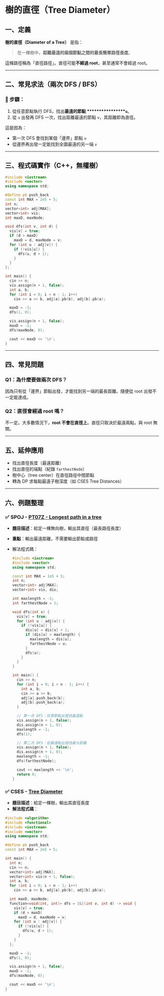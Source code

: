 # 樹的直徑（Tree Diameter）

## 一、定義

**樹的直徑（Diameter of a Tree）** 是指：

> 在一棵樹中，**距離最遠的兩個節點之間的最長簡單路徑長度**。

這條路徑稱為「直徑路徑」。直徑可能**不經過 root**，甚至通常不會經過 root。

---

## 二、常見求法（兩次 DFS / BFS）

### 🎯 步驟：

1. 從任意節點執行 DFS，找出**最遠的節點 \*\*\*\*\*\*\*\*\*\*\*\*\*\*\*\*`u`**。
2. 從 `u` 出發再 DFS 一次，找出距離最遠的節點 `v`，其距離即為直徑。

這是因為：

* 第一次 DFS 會找到某個「邊界」節點 `u`
* 從邊界再出發一定能找到全圖最遠的另一端 `v`

---

## 三、程式碼實作（C++，無權樹）

```cpp
#include <iostream>
#include <vector>
using namespace std;

#define pb push_back
const int MAX = 2e5 + 5;
int n;
vector<int> adj[MAX];
vector<int> vis;
int maxD, maxNode;

void dfs(int v, int d) {
  vis[v] = true;
  if (d > maxD)
    maxD = d, maxNode = v;
  for (int u : adj[v]) {
    if (!vis[u]) {
      dfs(u, d + 1);
    }
  }
};

int main() {
  cin >> n;
  vis.assign(n + 1, false);
  int a, b;
  for (int i = 0; i < n - 1; i++)
    cin >> a >> b, adj[a].pb(b), adj[b].pb(a);

  maxD = -1;
  dfs(1, 0);

  vis.assign(n + 1, false);
  maxD = -1;
  dfs(maxNode, 0);

  cout << maxD << '\n';
}
```

---

## 四、常見問題

### Q1：為什麼要做兩次 DFS？

因為只有從「邊界」節點出發，才能找到另一端的最長距離。隨便從 root 出發不一定能達成。

### Q2：直徑會經過 root 嗎？

不一定。大多數情況下，**root 不會在直徑上**。直徑只取決於最遠兩點，與 root 無關。

---

## 五、延伸應用

* 找出直徑長度（最遠距離）
* 找出直徑的端點（紀錄 `farthestNode`）
* 樹中心（tree center）在直徑路徑中間節點
* 轉為 DP 求每點最遠子樹深度（如 CSES Tree Distances）

---

## 六、例題整理

### ✅ SPOJ - [PT07Z - Longest path in a tree](https://www.spoj.com/problems/PT07Z/)

* **題目描述**：給定一棵無向樹，輸出其直徑（最長路徑長度）

* **重點**：輸出最遠距離，不需要輸出節點或路徑

* 解法程式碼：

  ```cpp
  #include <iostream>
  #include <vector>
  using namespace std;
  
  const int MAX = 1e5 + 5;
  int n;
  vector<int> adj[MAX];
  vector<int> vis, dis;
  
  int maxlength = -1;
  int farthestNode = 1;
  
  void dfs(int v) {
    vis[v] = true;
    for (int u : adj[v]) {
      if (!vis[u]) {
        dis[u] = dis[v] + 1;
        if (dis[u] > maxlength) {
          maxlength = dis[u];
          farthestNode = u;
        }
        dfs(u);
      }
    }
  }
  
  int main() {
    cin >> n;
    for (int i = 0; i < n - 1; i++) {
      int a, b;
      cin >> a >> b;
      adj[a].push_back(b);
      adj[b].push_back(a);
    }
  
    // 第一次 DFS：任意節點出發找最遠點
    vis.assign(n + 1, false);
    dis.assign(n + 1, 0);
    maxlength = -1;
    dfs(1);
  
    // 第二次 DFS：從最遠點出發找最大距離
    vis.assign(n + 1, false);
    dis.assign(n + 1, 0);
    maxlength = -1;
    dfs(farthestNode);
  
    cout << maxlength << '\n';
    return 0;
  }
  ```

  

### ✅ CSES - [Tree Diameter](https://cses.fi/problemset/task/1131)

* **題目描述**：給定一棵樹，輸出其直徑長度
* **解法程式碼**：

```cpp
#include <algorithm>
#include <functional>
#include <iostream>
#include <vector>
using namespace std;

#define pb push_back
const int MAX = 2e5 + 5;

int main() {
  int n;
  cin >> n;
  vector<int> adj[MAX];
  vector<int> vis(n + 1, false);
  int a, b;
  for (int i = 0; i < n - 1; i++)
    cin >> a >> b, adj[a].pb(b), adj[b].pb(a);

  int maxD, maxNode;
  function<void(int, int)> dfs = [&](int v, int d) -> void {
    vis[v] = true;
    if (d > maxD)
      maxD = d, maxNode = v;
    for (int u : adj[v]) {
      if (!vis[u]) {
        dfs(u, d + 1);
      }
    }
  };

  maxD = -1;
  dfs(1, 0);

  vis.assign(n + 1, false);
  maxD = -1;
  dfs(maxNode, 0);

  cout << maxD << '\n';
}
```

